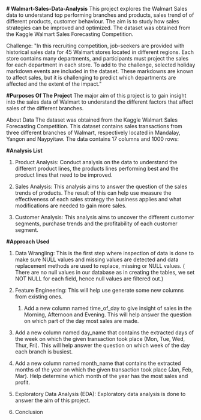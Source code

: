 **# Walmart-Sales-Data-Analysis**
This project explores the Walmart Sales data to understand top performing branches and products, sales trend of of different products, customer behaviour. The aim is to study how sales strategies can be improved and optimized. 
The dataset was obtained from the Kaggle Walmart Sales Forecasting Competition.

Challenge: "In this recruiting competition, job-seekers are provided with historical sales data for 45 Walmart stores located in different regions. Each store contains many departments, and participants must project the sales for each department in each store. To add to the challenge, selected holiday markdown events are included in the dataset. These markdowns are known to affect sales, but it is challenging to predict which departments are affected and the extent of the impact."

**#Purposes Of The Project**
The major aim of this project is to gain insight into the sales data of Walmart to understand the different factors that affect sales of the different branches.

About Data
The dataset was obtained from the Kaggle Walmart Sales Forecasting Competition. This dataset contains sales transactions from  three different branches of Walmart, respectively located in Mandalay, Yangon and Naypyitaw. The data contains 17 columns and 1000 rows:

**#Analysis List**
1. Product Analysis: Conduct analysis on the data to understand the different product lines, the products lines performing best and the product lines that need to be improved.

2. Sales Analysis: This analysis aims to answer the question of the sales trends of products. The result of this can help use measure the effectiveness of each sales strategy the business applies and what modifications are needed to gain more sales.

3. Customer Analysis: This analysis aims to uncover the different customer segments, purchase trends and the profitability of each customer segment.

**#Approach Used**

1. Data Wrangling: This is the first step where inspection of data is done to make sure NULL values and missing values are detected and data replacement methods are used to replace, missing or NULL values.
( There are no null values in our database as in creating the tables, we set NOT NULL for each field, hence null values are filtered out.)

2. Feature Engineering: This will help use generate some new columns from existing ones.
	1. Add a new column named time_of_day to give insight of sales in the Morning, Afternoon and Evening. This will help answer the question on which part of the day most sales are made.
  2. Add a new column named day_name that contains the extracted days of the week on which the given transaction took place (Mon, Tue, Wed, Thur, Fri). This will help answer the question on which week of the day each branch is busiest.
  3. Add a new column named month_name that contains the extracted months of the year on which the given transaction took place (Jan, Feb, Mar). Help determine which month of the year has the most sales and profit.

3. Exploratory Data Analysis (EDA): Exploratory data analysis is done to answer the aim of this project.

4. Conclusion
